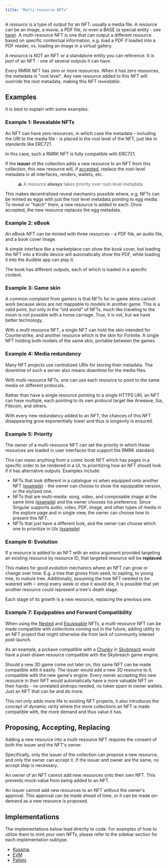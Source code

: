 ```yaml
---
title: "Multi-resource NFTs"
---
```


A _resource_ is a type of output for an NFT: usually a media file. A resource can be an image, a
movie, a PDF file, or even a BASE (a special entity - see [here](/lego25-equippable)). A
multi-resource NFT is one that can output a different resource based on specific contextual
information, e.g. load a PDF if loaded into a PDF reader, vs. loading an image in a virtual gallery.

A resource is NOT an NFT or a standalone entity you can reference. It is _part_ of an NFT - one of
several outputs it can have.

Every RMRK NFT has zero or more resources. When it has zero resources, the metadata is "root level".
Any new resource added to this NFT will override the root metadata, making this NFT _revealable_.

## Examples

It is best to explain with some examples.

### Example 1: Revealable NFTs

An NFT can have zero resources, in which case the metadata - including the URI to the media file -
is placed in the root level of the NFT, just like in standards like ERC721.

In this case, such a RMRK NFT is fully compatible with ERC721.

If the **issuer** of the collection adds a new resource to an NFT from this collection, this new
resource will, if [accepted](#proposing-accepting-replacing), replace the root-level metadata in all
interfaces, renders, wallets, etc.

> ⚠️ A resource **always** takes priority over root-level metadata

This makes decentralized reveal mechanics possible where, e.g. NFTs can be minted as eggs with just
the root level metadata pointing to egg media. To reveal or "hatch" them, a new resource is added to
each. Once accepted, the new resource replaces the egg metadata.

### Example 2: eBook

An eBook NFT can be minted with three resources - a PDF file, an audio file, and a book cover image.

A simple interface like a marketplace can show the book cover, but loading the NFT into a Kindle
device will automatically show the PDF, while loading it into the Audible app can play it.

The book has different outputs, each of which is loaded in a specific context.

### Example 3: Game skin

A common complaint from gamers is that NFTs for in-game skins cannot work because skins are not
mappable to models in another game. This is a valid point, but only in the "old world" of NFTs, much
like traveling to the moon is not possible with a horse carriage. True, it is not, but we have
better technology.

With a multi resource NFT, a single NFT can hold the skin intended for Counterstrike, and another
resource which is the skin for Fortnite. A single NFT holding both models of the same skin, portable
between the games.

### Example 4: Media redundancy

Many NFT projects use centralized URIs for storing their metadata. The downtime of such a server
also means downtime for the media files.

With multi-resource NFTs, one can use each resource to point to the same media on different
protocols.

Rather than have a single resource pointing to a single HTTPS URI, an NFT can have multiple, each
pointing to its own protocol target like Arweave, Sia, Filecoin, and others.

With every new redundancy added to an NFT, the chances of this NFT disappearing grow exponentially
lower and thus is longevity is ensured.

### Example 5: Priority

The owner of a multi-resource NFT can set the priority in which these resources are loaded in user
interfaces that support the RMRK standard.

This can mean anything from a comic book NFT which has pages in a specific order to be rendered in a
UI, to prioritizing how an NFT should look if it has alternative outputs. Examples include:

- NFTs that look different in a catalogue vs when equipped onto another NFT
  ([example](https://kanaria.rmrk.app/catalogue/9296249-e0b9bdcc456a36497a-KANCHAMP-memegod-00000001)) -
  the owner can choose to show the equippable version, or the stylized one.
- NFTs that are multi-media: song, video, and composable image at the same time
  ([example](https://singular.app/collectibles/12434713-c8d5ea648c93514667-MTPIAMRRS-MRRSOL-00000002))
  and the owner chooses his preference. Since Singular supports audio, video, PDF, image, and other
  types of media in the explore page and in single view, the owner can choose how to present this
  NFT.
- NFTs that just have a different look, and the owner can choose which one to prioritize in UIs
  ([example](https://singular.app/collectibles/8949162-e0b9bdcc456a36497a-KANBIRD-KANS-00000001))

### Example 6: Evolution

If a resource is added to an NFT with an extra argument provided targeting an existing resource by
resource ID, that targeted resource will be **replaced**.

This makes for good _evolution_ mechanics where an NFT can grow or change over time. E.g. a tree
that grows from seed, to sapling, to young tree, to mature tree. Additionally, assuming the tree NFT
needed to be watered with 💦 emoji every week or else it would die, it is possible that yet another
resource could represent a tree's death stage.

Each stage of its growth is a new resource, replacing the previous one.

### Example 7: Equippables and Forward Compatibility

When using the [Nested](/lego1-nested) and [Equippable](/lego25-equippable) NFTs, a multi-resource
NFT can be made compatible with collections coming out in the future, adding utility to an NFT
project that might otherwise die from lack of community interest post-launch.

As an example, a pickaxe compatible with a
[Chunky](https://rmrk.gitbook.io/kanaria-skybreach/fundamentals/skybreach-avatars/chunkies) in
[Skybreach](https://skybreach.app) would have a pixel-drawn resource compatible with the Skybreach
game engine.

Should a new 3D game come out later on, this same NFT can be made compatible with it easily. The
issuer would add a new 3D resource to it, compatible with the new game's engine. Every owner
accepting this new resource in their NFT would automatically have a more valuable NFT on their
hands - no unrelated airdrops needed, no token spam in owner wallets. Just an NFT that can be and do
more.

This not only adds more life to existing NFT projects, it also introduces the concept of dynamic
rarity where the more collections an NFT is made compatible with, the more demand and thus value it
has.

## Proposing, Accepting, Replacing

Adding a new resource into a multi-resource NFT requires the consent of both the issuer and the
NFT's owner.

Specifically, only the issuer of the collection can propose a new resource, and only the owner can
accept it. If the issuer and owner are the same, no accept step is necessary.

An owner of an NFT cannot add new resources onto their own NFT. This prevents mock-value from being
added to an NFT.

An issuer cannot add new resources to an NFT without the owner's approval. This approval can be made
ahead of time, or it can be made on-demand as a new resource is proposed.

## Implementations

The implementations below lead directly to code. For examples of how to utilize them to mint your
own NFTs, please refer to the sidebar section for each implementation subtype.

- [Kusama](https://github.com/rmrk-team/rmrk-spec/blob/master/standards/rmrk2.0.0/entities/nft.md#resources-and-resource)
- [EVM](https://github.com/rmrk-team/evm/tree/eip/contracts/MultiResource_EIP)
- [Pallets](https://github.com/rmrk-team/rmrk-substrate/blob/main/pallets/rmrk-core/src/lib.rs)

